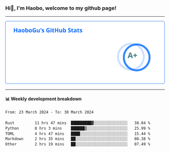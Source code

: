 <!--<h2 align="center"> Hi👋, I'm Haobo, welcome to my github page! </h2>-->
### Hi👋, I'm Haobo, welcome to my github page!
-------

<img href="https://github.com/HaoboGu" src="assets/stats.svg" alt="github stats" /> 

-------

#### 📊 **Weekly development breakdown**
<!--START_SECTION:waka-->

```txt
From: 23 March 2024 - To: 30 March 2024

Rust         11 hrs 47 mins  █████████▓░░░░░░░░░░░░░░░   38.04 %
Python       8 hrs 3 mins    ██████▒░░░░░░░░░░░░░░░░░░   25.99 %
TOML         4 hrs 47 mins   ████░░░░░░░░░░░░░░░░░░░░░   15.44 %
Markdown     2 hrs 35 mins   ██░░░░░░░░░░░░░░░░░░░░░░░   08.38 %
Other        2 hrs 19 mins   ██░░░░░░░░░░░░░░░░░░░░░░░   07.49 %
```

<!--END_SECTION:waka-->
<!--
backup url: https://github-readme-status-dusky-ten.vercel.app/api?username=HaoboGu&count_private=true&show_icons=true&theme=transparent&border_color=2f80ed
-->
<!--
**HaoboGu/HaoboGu** is a ✨ _special_ ✨ repository because its `README.md` (this file) appears on your GitHub profile.

Here are some ideas to get you started:

- 🔭 I’m currently working on AI-assisted programming tools
- 🌱 I’m currently learning ...
- 👯 I’m looking to collaborate on ...
- 🤔 I’m looking for help with ...
- 💬 Ask me about ...
- 📫 How to reach me: ...
- 😄 Pronouns: ...
- ⚡ Fun fact: ...
-->
